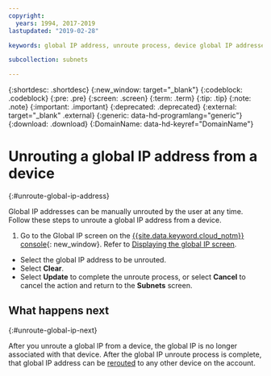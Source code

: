 ```yaml
---
copyright:
  years: 1994, 2017-2019
lastupdated: "2019-02-28"

keywords: global IP address, unroute process, device global IP addresses

subcollection: subnets

---
```

{:shortdesc: .shortdesc}
{:new_window: target="_blank"}
{:codeblock: .codeblock}
{:pre: .pre}
{:screen: .screen}
{:term: .term}
{:tip: .tip}
{:note: .note}
{:important: .important}
{:deprecated: .deprecated}
{:external: target="_blank" .external}
{:generic: data-hd-programlang="generic"}
{:download: .download}
{:DomainName: data-hd-keyref="DomainName"}

# Unrouting a global IP address from a device
{:#unroute-global-ip-address}

Global IP addresses can be manually unrouted by the user at any time. Follow these steps to unroute a global IP address from a device.

1. Go to the Global IP screen on the [{{site.data.keyword.cloud_notm}} console](https://{DomainName}/){: new_window}. Refer to [Displaying the global IP screen](/docs/subnets?topic=subnets-display-global-ip-screen#display-global-ip-screen).
* Select the global IP address to be unrouted.
* Select **Clear**.
* Select **Update** to complete the unroute process, or select **Cancel** to cancel the action and return to the **Subnets** screen.

## What happens next
{:#unroute-global-ip-next}

After you unroute a global IP from a device, the global IP is no longer associated with that device. After the global IP unroute process is complete, that global IP address can be [rerouted](/docs/subnets?topic=subnets-route-global-ip-address-device#route-global-ip-address-device) to any other device on the account.
